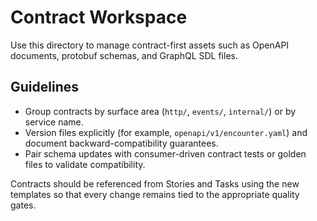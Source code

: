 # Contract Workspace

Use this directory to manage contract-first assets such as OpenAPI documents, protobuf schemas, and GraphQL SDL files.

## Guidelines
- Group contracts by surface area (`http/`, `events/`, `internal/`) or by service name.
- Version files explicitly (for example, `openapi/v1/encounter.yaml`) and document backward-compatibility guarantees.
- Pair schema updates with consumer-driven contract tests or golden files to validate compatibility.

Contracts should be referenced from Stories and Tasks using the new templates so that every change remains tied to the appropriate quality gates.
